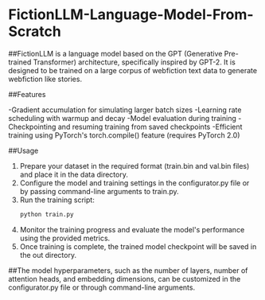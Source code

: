 # FictionLLM-Language-Model-From-Scratch

##FictionLLM is a language model based on the GPT (Generative Pre-trained Transformer) architecture, specifically inspired by GPT-2. It is designed to be trained on a large corpus of webfiction text data to generate webfiction like stories.

##Features

-Gradient accumulation for simulating larger batch sizes
-Learning rate scheduling with warmup and decay
-Model evaluation during training
-Checkpointing and resuming training from saved checkpoints
-Efficient training using PyTorch's torch.compile() feature (requires PyTorch 2.0)

##Usage

1. Prepare your dataset in the required format (train.bin and val.bin files) and place it in the data directory.
2. Configure the model and training settings in the configurator.py file or by passing command-line arguments to train.py.
3. Run the training script:
    ```bash
    python train.py
    ```
4. Monitor the training progress and evaluate the model's performance using the provided metrics.  
5. Once training is complete, the trained model checkpoint will be saved in the out directory.


##The model hyperparameters, such as the number of layers, number of attention heads, and embedding dimensions, can be customized in the configurator.py file or through command-line arguments.
